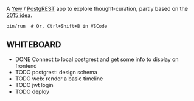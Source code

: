 A [Yew](https://yew.rs/) / [PostgREST](https://postgrest.org/en/stable/) app to explore thought-curation, partly based on the [2015 idea](https://github.com/srid/chronicle-2015).

```
bin/run  # Or, Ctrl+Shift+B in VSCode
```

## WHITEBOARD

- DONE Connect to local postgrest and get some info to display on frontend
- TODO postgrest: design schema
- TODO web: render a basic timeline
- TODO jwt login
- TODO deploy